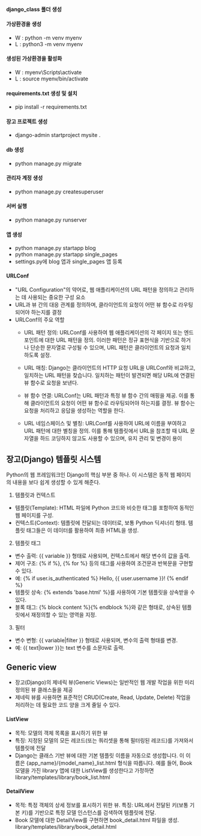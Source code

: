 #### django_class 폴더 생성
#### 가상환경을 생성
- W : python -m venv myenv
- L : python3 -m venv myenv
#### 생성된 가상환경을 활성화
- W : myenv\Scripts\activate
- L : source myenv/bin/activate
#### requirements.txt 생성 및 설치
- pip install -r requirements.txt
#### 장고 프로젝트 생성
- django-admin startproject mysite .
#### db 생성
- python manage.py migrate
#### 관리자 계정 생성
- python manage.py createsuperuser
#### 서버 실행
- python manage.py runserver 
#### 앱 생성
- python manage.py startapp blog
- python manage.py startapp single_pages
- settings.py에 blog 앱과 single_pages 앱 등록
#### URLConf
- "URL Configuration"의 약어로, 웹 애플리케이션의 URL 패턴을 정의하고 관리하는 데 사용되는 중요한 구성 요소
-  URL과 뷰 간의 대응 관계를 정의하며, 클라이언트의 요청이 어떤 뷰 함수로 라우팅되어야 하는지를 결정
- URLConf의 주요 역할    
    - URL 패턴 정의: URLConf를 사용하여 웹 애플리케이션의 각 페이지 또는 엔드포인트에 대한 URL 패턴을 정의. 이러한 패턴은 정규 표현식을 기반으로 하거나 단순한 문자열로 구성될 수 있으며, URL 패턴은 클라이언트의 요청과 일치하도록 설정.

    - URL 매칭: Django는 클라이언트의 HTTP 요청 URL을 URLConf와 비교하고, 일치하는 URL 패턴을 찾습니다. 일치하는 패턴이 발견되면 해당 URL에 연결된 뷰 함수로 요청을 보낸다.

    - 뷰 함수 연결: URLConf는 URL 패턴과 특정 뷰 함수 간의 매핑을 제공. 이를 통해 클라이언트의 요청이 어떤 뷰 함수로 라우팅되어야 하는지를 결정. 뷰 함수는 요청을 처리하고 응답을 생성하는 역할을 한다.

    - URL 네임스페이스 및 별칭: URLConf를 사용하여 URL에 이름을 부여하고 URL 패턴에 대한 별칭을 정의. 이를 통해 템플릿에서 URL을 참조할 때 URL 문자열을 하드 코딩하지 않고도 사용할 수 있으며, 유지 관리 및 변경이 용이

## 장고(Django) 템플릿 시스템
Python의 웹 프레임워크인 Django의 핵심 부분 중 하나. 이 시스템은 동적 웹 페이지의 내용을 보다 쉽게 생성할 수 있게 해준다. 

1. 템플릿과 컨텍스트
- 템플릿(Template): HTML 파일에 Python 코드와 비슷한 태그를 포함하여 동적인 웹 페이지를 구성.
- 컨텍스트(Context): 템플릿에 전달되는 데이터로, 보통 Python 딕셔너리 형태. 템플릿 태그들은 이 데이터를 활용하여 최종 HTML을 생성.
2. 템플릿 태그
- 변수 출력: {{ variable }} 형태로 사용되며, 컨텍스트에서 해당 변수의 값을 출력.
- 제어 구조: {% if %}, {% for %} 등의 태그를 사용하여 조건문과 반복문을 구현할 수 있다.
- 예: {% if user.is_authenticated %} Hello, {{ user.username }}! {% endif %}
- 템플릿 상속: {% extends 'base.html' %}를 사용하여 기본 템플릿을 상속받을 수 있다.
- 블록 태그: {% block content %}{% endblock %}와 같은 형태로, 상속된 템플릿에서 재정의할 수 있는 영역을 지정.
3. 필터
- 변수 변형: {{ variable|filter }} 형태로 사용되며, 변수의 출력 형태를 변경.
- 예: {{ text|lower }}는 text 변수를 소문자로 출력.

## Generic view
- 장고(Django)의 제네릭 뷰(Generic Views)는 일반적인 웹 개발 작업을 위한 미리 정의된 뷰 클래스들을 제공
- 제네릭 뷰를 사용하면 표준적인 CRUD(Create, Read, Update, Delete) 작업을 처리하는 데 필요한 코드 양을 크게 줄일 수 있다.

#### ListView
- 목적: 모델의 객체 목록을 표시하기 위한 뷰
- 특징: 지정된 모델의 모든 레코드(또는 쿼리셋을 통해 필터링된 레코드)를 가져와서 템플릿에 전달
- Django는 클래스 기반 뷰에 대한 기본 템플릿 이름을 자동으로 생성합니다. 이 이름은 {app_name}/{model_name}_list.html 형식을 따릅니다. 예를 들어, Book 모델을 가진 library 앱에 대한 ListView를 생성한다고 가정하면 library/templates/library/book_list.html

#### DetailView 
- 목적: 특정 객체의 상세 정보를 표시하기 위한 뷰. 특징: URL에서 전달된 키(보통 기본 키)를 기반으로 특정 모델 인스턴스를 검색하여 템플릿에 전달. 
- Book 모델에 대한 DetailView를 구현하면 book_detail.html 파일을 생성.
library/templates/library/book_detail.html